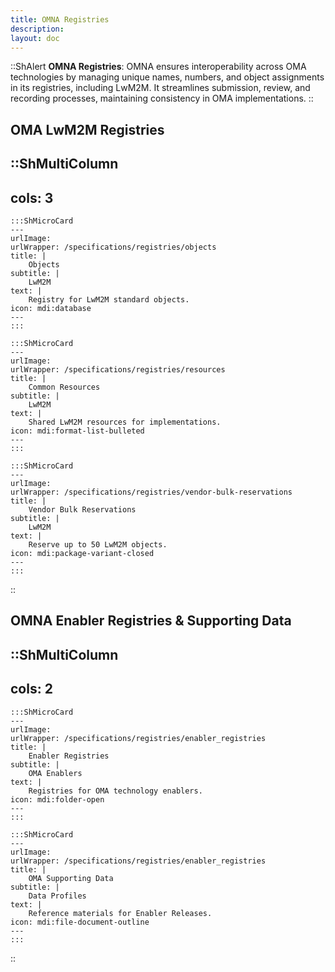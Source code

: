 ```yaml
---
title: OMNA Registries
description:
layout: doc
---
```


::ShAlert
**OMNA Registries**: OMNA ensures interoperability across OMA technologies by managing unique names, numbers, and object assignments in its registries, including LwM2M. It streamlines submission, review, and recording processes, maintaining consistency in OMA implementations.
::

## OMA LwM2M Registries

::ShMultiColumn
---
cols: 3
---

    :::ShMicroCard
    ---
    urlImage: 
    urlWrapper: /specifications/registries/objects
    title: |
        Objects
    subtitle: |
        LwM2M
    text: |
        Registry for LwM2M standard objects.
    icon: mdi:database
    ---
    :::

    :::ShMicroCard
    ---
    urlImage: 
    urlWrapper: /specifications/registries/resources
    title: |
        Common Resources
    subtitle: |
        LwM2M
    text: |
        Shared LwM2M resources for implementations.
    icon: mdi:format-list-bulleted
    ---
    :::

    :::ShMicroCard
    ---
    urlImage: 
    urlWrapper: /specifications/registries/vendor-bulk-reservations
    title: |
        Vendor Bulk Reservations
    subtitle: |
        LwM2M
    text: |
        Reserve up to 50 LwM2M objects.
    icon: mdi:package-variant-closed
    ---
    :::
::

## OMNA Enabler Registries & Supporting Data

::ShMultiColumn
---
cols: 2
---

    :::ShMicroCard
    ---
    urlImage: 
    urlWrapper: /specifications/registries/enabler_registries
    title: |
        Enabler Registries
    subtitle: |
        OMA Enablers
    text: |
        Registries for OMA technology enablers.
    icon: mdi:folder-open
    ---
    :::

    :::ShMicroCard
    ---
    urlImage: 
    urlWrapper: /specifications/registries/enabler_registries
    title: |
        OMA Supporting Data
    subtitle: |
        Data Profiles
    text: |
        Reference materials for Enabler Releases.
    icon: mdi:file-document-outline
    ---
    :::    

::